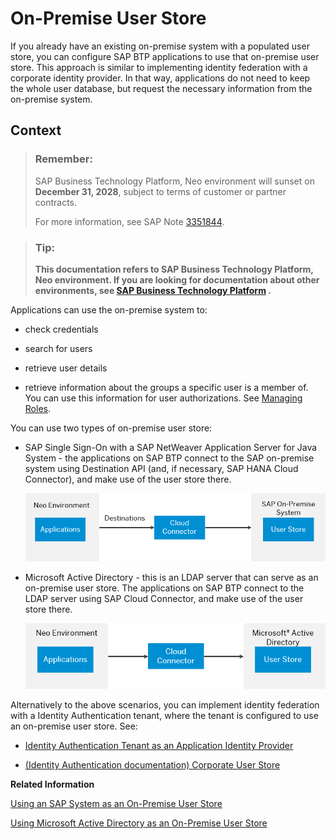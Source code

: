 <!-- loio04cbd0f30d524612aa438ed0b0eed217 -->

# On-Premise User Store

If you already have an existing on-premise system with a populated user store, you can configure SAP BTP applications to use that on-premise user store. This approach is similar to implementing identity federation with a corporate identity provider. In that way, applications do not need to keep the whole user database, but request the necessary information from the on-premise system.



## Context

> ### Remember:  
> SAP Business Technology Platform, Neo environment will sunset on **December 31, 2028**, subject to terms of customer or partner contracts.
> 
> For more information, see SAP Note [3351844](https://me.sap.com/notes/3351844).

> ### Tip:  
> **This documentation refers to SAP Business Technology Platform, Neo environment. If you are looking for documentation about other environments, see [SAP Business Technology Platform](https://help.sap.com/docs/btp/sap-business-technology-platform/sap-business-technology-platform?version=Cloud) .**

Applications can use the on-premise system to:

-   check credentials

-   search for users

-   retrieve user details

-   retrieve information about the groups a specific user is a member of. You can use this information for user authorizations. See [Managing Roles](managing-roles-db8175b.md).


You can use two types of on-premise user store:

-   SAP Single Sign-On with a SAP NetWeaver Application Server for Java System - the applications on SAP BTP connect to the SAP on-premise system using Destination API \(and, if necessary, SAP HANA Cloud Connector\), and make use of the user store there.

    ![](images/On-Premise_User_Store_graphic_1_2a38d7f.png)

-   Microsoft Active Directory - this is an LDAP server that can serve as an on-premise user store. The applications on SAP BTP connect to the LDAP server using SAP Cloud Connector, and make use of the user store there.

    ![](images/On-Premise_User_Store_graph_2_d87c871.png)


Alternatively to the above scenarios, you can implement identity federation with a Identity Authentication tenant, where the tenant is configured to use an on-premise user store. See:

-   [Identity Authentication Tenant as an Application Identity Provider](identity-authentication-tenant-as-an-application-identity-provider-d3df5b4.md)

-   [\(Identity Authentication documentation\) Corporate User Store](https://help.hana.ondemand.com/cloud_identity/frameset.htm?461d71c148594608b9c8b6d016e0a0c5.html)


**Related Information**  


[Using an SAP System as an On-Premise User Store](using-an-sap-system-as-an-on-premise-user-store-71fdf1c.md "")

[Using Microsoft Active Directory as an On-Premise User Store](using-microsoft-active-directory-as-an-on-premise-user-store-28a03e4.md "You can use Microsoft Active Directory as an on-premise LDAP server providing a user store for your SAP BTP applications.")

